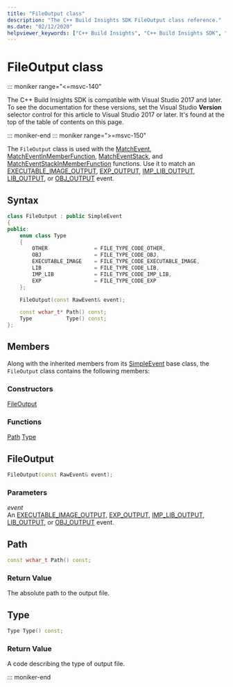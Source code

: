 ```yaml
---
title: "FileOutput class"
description: "The C++ Build Insights SDK FileOutput class reference."
ms.date: "02/12/2020"
helpviewer_keywords: ["C++ Build Insights", "C++ Build Insights SDK", "FileOutput", "throughput analysis", "build time analysis", "vcperf.exe"]
---
```

# FileOutput class

::: moniker range="<=msvc-140"

The C++ Build Insights SDK is compatible with Visual Studio 2017 and later. To see the documentation for these versions, set the Visual Studio **Version** selector control for this article to Visual Studio 2017 or later. It's found at the top of the table of contents on this page.

::: moniker-end
::: moniker range=">=msvc-150"

The `FileOutput` class is used with the [MatchEvent](../functions/match-event.md), [MatchEventInMemberFunction](../functions/match-event-in-member-function.md), [MatchEventStack](../functions/match-event-stack.md), and [MatchEventStackInMemberFunction](../functions/match-event-stack-in-member-function.md) functions. Use it to match an [EXECUTABLE_IMAGE_OUTPUT](../event-table.md#executable-image-output), [EXP_OUTPUT](../event-table.md#exp-output), [IMP_LIB_OUTPUT](../event-table.md#imp-lib-output), [LIB_OUTPUT](../event-table.md#lib-output), or [OBJ_OUTPUT](../event-table.md#obj-output) event.

## Syntax

```cpp
class FileOutput : public SimpleEvent
{
public:
    enum class Type
    {
        OTHER               = FILE_TYPE_CODE_OTHER,
        OBJ                 = FILE_TYPE_CODE_OBJ,
        EXECUTABLE_IMAGE    = FILE_TYPE_CODE_EXECUTABLE_IMAGE,
        LIB                 = FILE_TYPE_CODE_LIB,
        IMP_LIB             = FILE_TYPE_CODE_IMP_LIB,
        EXP                 = FILE_TYPE_CODE_EXP
    };

    FileOutput(const RawEvent& event);

    const wchar_t* Path() const;
    Type           Type() const;
};
```

## Members

Along with the inherited members from its [SimpleEvent](simple-event.md) base class, the `FileOutput` class contains the following members:

### Constructors

[FileOutput](#file-output)

### Functions

[Path](#path)
[Type](#type)

## <a name="file-output"></a> FileOutput

```cpp
FileOutput(const RawEvent& event);
```

### Parameters

*event*\
An [EXECUTABLE_IMAGE_OUTPUT](../event-table.md#executable-image-output), [EXP_OUTPUT](../event-table.md#exp-output), [IMP_LIB_OUTPUT](../event-table.md#imp-lib-output), [LIB_OUTPUT](../event-table.md#lib-output), or [OBJ_OUTPUT](../event-table.md#obj-output) event.

## <a name="path"></a> Path

```cpp
const wchar_t Path() const;
```

### Return Value

The absolute path to the output file.

## <a name="type"></a> Type

```cpp
Type Type() const;
```

### Return Value

A code describing the type of output file.

::: moniker-end
